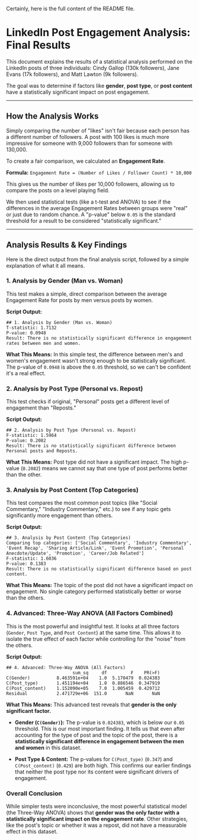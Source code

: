 Certainly, here is the full content of the README file.

# LinkedIn Post Engagement Analysis: Final Results

This document explains the results of a statistical analysis performed on the LinkedIn posts of three individuals: Cindy Gallop (130k followers), Jane Evans (17k followers), and Matt Lawton (9k followers).

The goal was to determine if factors like **gender**, **post type**, or **post content** have a statistically significant impact on post engagement.

-----

## How the Analysis Works

Simply comparing the number of "likes" isn't fair because each person has a different number of followers. A post with 100 likes is much more impressive for someone with 9,000 followers than for someone with 130,000.

To create a fair comparison, we calculated an **Engagement Rate**.

**Formula:** `Engagement Rate = (Number of Likes / Follower Count) * 10,000`

This gives us the number of likes per 10,000 followers, allowing us to compare the posts on a level playing field.

We then used statistical tests (like a t-test and ANOVA) to see if the differences in the average Engagement Rates between groups were "real" or just due to random chance. A "p-value" below `0.05` is the standard threshold for a result to be considered "statistically significant."

-----

## Analysis Results & Key Findings

Here is the direct output from the final analysis script, followed by a simple explanation of what it all means.

### 1. Analysis by Gender (Man vs. Woman)

This test makes a simple, direct comparison between the average Engagement Rate for posts by men versus posts by women.

**Script Output:**

```
## 1. Analysis by Gender (Man vs. Woman)
T-statistic: 1.7132
P-value: 0.0948
Result: There is no statistically significant difference in engagement rates between men and women.
```

**What This Means:**
In this simple test, the difference between men's and women's engagement wasn't strong enough to be statistically significant. The p-value of `0.0948` is above the `0.05` threshold, so we can't be confident it's a real effect.

### 2. Analysis by Post Type (Personal vs. Repost)

This test checks if original, "Personal" posts get a different level of engagement than "Reposts."

**Script Output:**

```
## 2. Analysis by Post Type (Personal vs. Repost)
F-statistic: 1.5964
P-value: 0.2082
Result: There is no statistically significant difference between Personal posts and Reposts.
```

**What This Means:**
Post type did not have a significant impact. The high p-value (`0.2082`) means we cannot say that one type of post performs better than the other.

### 3. Analysis by Post Content (Top Categories)

This test compares the most common post topics (like "Social Commentary," "Industry Commentary," etc.) to see if any topic gets significantly more engagement than others.

**Script Output:**

```
## 3. Analysis by Post Content (Top Categories)
Comparing top categories: ['Social Commentary', 'Industry Commentary', 'Event Recap', 'Sharing Article/Link', 'Event Promotion', 'Personal Anecdote/Update', 'Promotion', 'Career/Job Related']
F-statistic: 1.6036
P-value: 0.1383
Result: There is no statistically significant difference based on post content.
```

**What This Means:**
The topic of the post did not have a significant impact on engagement. No single category performed statistically better or worse than the others.

### 4. Advanced: Three-Way ANOVA (All Factors Combined)

This is the most powerful and insightful test. It looks at all three factors (`Gender`, `Post Type`, and `Post Content`) at the same time. This allows it to isolate the true effect of each factor while controlling for the "noise" from the others.

**Script Output:**

```
## 4. Advanced: Three-Way ANOVA (All Factors)
                         sum_sq     df         F    PR(>F)
C(Gender)          8.463591e+04    1.0  5.170479  0.024383
C(Post_type)       1.451194e+04    1.0  0.886546  0.347919
C(Post_content)    1.152090e+05    7.0  1.005459  0.429712
Residual           2.471729e+06  151.0       NaN       NaN
```

**What This Means:**
This advanced test reveals that **gender is the only significant factor.**

  * **Gender (`C(Gender)`):** The p-value is `0.024383`, which is below our `0.05` threshold. This is our most important finding. It tells us that even after accounting for the type of post and the topic of the post, there is a **statistically significant difference in engagement between the men and women** in this dataset.

  * **Post Type & Content:** The p-values for `C(Post_type)` (`0.347`) and `C(Post_content)` (`0.429`) are both high. This confirms our earlier findings that neither the post type nor its content were significant drivers of engagement.

### Overall Conclusion

While simpler tests were inconclusive, the most powerful statistical model (the Three-Way ANOVA) shows that **gender was the only factor with a statistically significant impact on the engagement rate**. Other strategies, like the post's topic or whether it was a repost, did not have a measurable effect in this dataset.